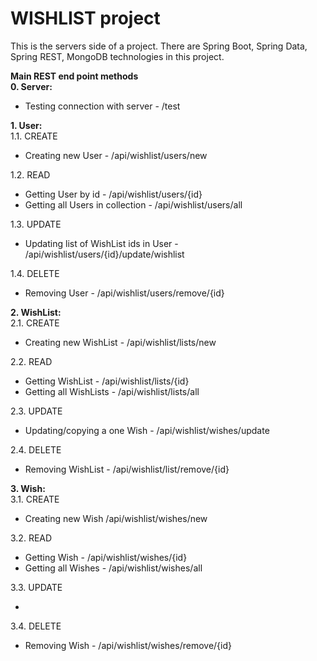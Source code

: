 # WISHLIST project
This is the servers side of a project. 
There are Spring Boot, Spring Data, Spring REST, MongoDB technologies in this project.

**Main REST end point methods**<br/>
**0. Server:**<br/>
        <ul>
          <li>Testing connection with server - /test</li>
        </ul>
**1. User:**<br/>
    1.1. CREATE<br/>
        <ul>
          <li>Creating new User - /api/wishlist/users/new</li>
        </ul>
    1.2. READ<br/>
        <ul>
           <li>Getting User by id - /api/wishlist/users/{id}</li>
           <li>Getting all Users in collection - /api/wishlist/users/all</li>
        </ul>
    1.3. UPDATE<br/>
        <ul>
           <li>Updating list of WishList ids in User - /api/wishlist/users/{id}/update/wishlist</li>
        </ul>
    1.4. DELETE<br/>
        <ul>
           <li>Removing User - /api/wishlist/users/remove/{id}</li>
        </ul>
    
**2. WishList:**<br/>
    2.1. CREATE<br/>
        <ul>
           <li>Creating new WishList - /api/wishlist/lists/new</li>
        </ul>
    2.2. READ<br/>
        <ul>
           <li>Getting WishList - /api/wishlist/lists/{id}</li>
           <li>Getting all WishLists - /api/wishlist/lists/all</li>
        </ul>
    2.3. UPDATE<br/>
        <ul>
           <li>Updating/copying a one Wish - /api/wishlist/wishes/update</li>
        </ul>
    2.4. DELETE<br/>
        <ul>
           <li>Removing WishList - /api/wishlist/list/remove/{id}</li>
        </ul>
    
**3. Wish:**<br/>
    3.1. CREATE<br/>
        <ul>
           <li>Creating new Wish /api/wishlist/wishes/new</li>
        </ul>
    3.2. READ<br/>
        <ul>
           <li>Getting Wish - /api/wishlist/wishes/{id}</li>
           <li>Getting all Wishes - /api/wishlist/wishes/all</li>
        </ul>
    3.3. UPDATE<br/>
        <ul>
           <li></li>
        </ul>
    3.4. DELETE<br/>
        <ul>
           <li>Removing Wish - /api/wishlist/wishes/remove/{id}</li>
        </ul>
